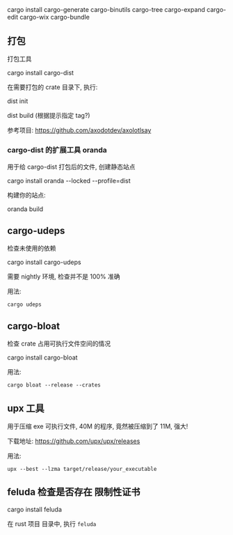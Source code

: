 ##

cargo install cargo-generate cargo-binutils cargo-tree cargo-expand cargo-edit cargo-wix cargo-bundle

## 打包

打包工具

cargo install cargo-dist

在需要打包的 crate 目录下, 执行:

dist init

dist build (根据提示指定 tag?)

参考项目: https://github.com/axodotdev/axolotlsay

### cargo-dist 的扩展工具 oranda

用于给 cargo-dist 打包后的文件, 创建静态站点

cargo install oranda --locked --profile=dist

构建你的站点:

oranda build

## cargo-udeps

检查未使用的依赖

cargo install cargo-udeps

需要 nightly 环境, 检查并不是 100% 准确

用法:

    cargo udeps

## cargo-bloat

检查 crate 占用可执行文件空间的情况

cargo install cargo-bloat

用法:

    cargo bloat --release --crates

## upx 工具

用于压缩 exe 可执行文件, 40M 的程序, 竟然被压缩到了 11M, 强大!

下载地址: https://github.com/upx/upx/releases

用法:

    upx --best --lzma target/release/your_executable

## feluda 检查是否存在 限制性证书

cargo install feluda

在 rust 项目 目录中, 执行 `feluda`
